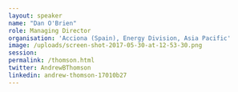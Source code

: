 ```yaml
---
layout: speaker
name: "Dan O'Brien"
role: Managing Director
organisation: 'Acciona (Spain), Energy Division, Asia Pacific'
image: /uploads/screen-shot-2017-05-30-at-12-53-30.png
session:
permalink: /thomson.html
twitter: AndrewBThomson
linkedin: andrew-thomson-17010b27
---
```


